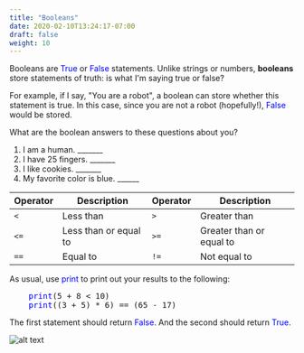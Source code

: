 ```yaml
---
title: "Booleans"
date: 2020-02-10T13:24:17-07:00
draft: false
weight: 10
---
```


Booleans are <font color="blue">True</font> or <font color="blue">False</font> statements. Unlike strings or numbers, <b>booleans</b> store statements of truth: is what I'm saying true or false? 

For example, if I say, "You are a robot", a boolean can store whether this statement is true. In this case, since you are not a robot (hopefully!), <font color="blue">False</font> would be stored. 

What are the boolean answers to these questions about you?

1. I am a human. _______
2. I have 25 fingers. _______
3. I like cookies. _______
4. My favorite color is blue. ______


| Operator | Description           | Operator | Description              |
| -------- | --------------------- | -------- | ------------------------ |
| `<`      | Less than             | `>`      | Greater than             |
| `<=`     | Less than or equal to | `>=`     | Greater than or equal to |
| `==`     | Equal to              | `!=`     | Not equal to             |


As usual, use <font color="blue">print</font> to print out your results to the following:

<pre>
    <font color="blue">print</font>(5 + 8 < 10)
    <font color="blue">print</font>((3 + 5) * 6) == (65 - 17)
</pre>

The first statement should return <font color="blue">False</font>. And the second should return <font color="blue">True</font>. 

![alt text](../media/booleans.png "image of how booleans are used in python code") 
